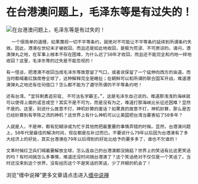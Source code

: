 在台港澳问题上，毛泽东等是有过失的！
====

			

                                                                    





![在台港澳问题上，毛泽东等是有过失的！](http://simg.sinajs.cn/blog7style/images/common/sg_trans.gif)




                                                                    




                                                                    




      一个很简单的道理，如果蔑视一切不平等条约，就绝对不可能让不平等条约延续到所谓条约失效。因此，港澳在世纪末才被收回，而且还是如此地收回，是极为荒谬、不可原谅的。请问，港澳弹丸之地，在军事上根本不存在困难，为什么迟了50年才收回，而且还不能完全和内地一样地收回？这里，毛泽东等的过失是不能忽视的！  
  
    有一怪谈，把港澳不收回当成毛泽东等故意留了气口，或者说保留了一个延伸向西方的虫道。而当时都喊着红旗席卷全球了，这种解释完全是瞎扯；在朝鲜可以和所谓的联合国军开战，难道港澳弹丸之地还有任何借口？怎么都不能为了遵守所谓的不平等条约吧！  
  
    还有台湾，“宜将剩勇追穷寇, 不可沽名学霸王。”，这是毛泽东自己说的。难道那浅浅的海峡就可以使得上面的诺言成空？其实不是不可为，而是没有为之，难道打那海峡比长征还困难？显然不是的。这里，别说什么故意不打，神机妙算的废话？如果真的故意不打，神机妙算，那么是否已经妙算到有李陈之流的神机？这世界上有什么神机可以让美国把台湾当要害掐了50多年？  
  
    人就是人，不是神，都有犯糊涂或为忙于其他而把最重要的事情弄错的时候。显然，台港澳问题上，50年代是最佳的解决时间，现在都是在补过而已。不要说什么79年以后因为台港澳有了多大经济上的好处，其实台港澳在79年以后得到的好处比给予的要多多了，谁也不欠谁的！  
  
    文革时候红卫兵们喊着要解放全球，怎么连自己的台港澳都没搞掂？世界上的笑话有比这更笑话的吗？有时间搞怎么多事情，难道还没时间搞台港澳了？这个笑话绝对不仅仅是一个笑话了。当时还没来到这个世界，没有经历这个不是笑话的笑话，少了开眼的机会了！








浏览“缠中说禅”更多文章请点击进入[缠中说禅](http://blog.sina.com.cn/m/chzhshch)



